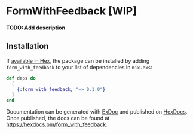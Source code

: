 # FormWithFeedback [WIP]

**TODO: Add description**

## Installation

If [available in Hex](https://hex.pm/docs/publish), the package can be installed
by adding `form_with_feedback` to your list of dependencies in `mix.exs`:

```elixir
def deps do
  [
    {:form_with_feedback, "~> 0.1.0"}
  ]
end
```

Documentation can be generated with [ExDoc](https://github.com/elixir-lang/ex_doc)
and published on [HexDocs](https://hexdocs.pm). Once published, the docs can
be found at <https://hexdocs.pm/form_with_feedback>.

